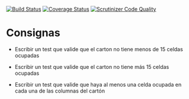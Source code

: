 [![Build Status](https://travis-ci.org/CatoYuvone/bingo.svg?branch=master)](https://travis-ci.org/CatoYuvone/bingo)
[![Coverage Status](https://coveralls.io/repos/github/CatoYuvone/bingo/badge.svg?branch=master)](https://coveralls.io/github/CatoYuvone/bingo?branch=master)
[![Scrutinizer Code Quality](https://scrutinizer-ci.com/g/CatoYuvone/bingo/badges/quality-score.png?b=master)](https://scrutinizer-ci.com/g/CatoYuvone/bingo/?branch=master)
# Consignas

- Escribir un test que valide que el carton no tiene menos de 15 celdas ocupadas

- Escribir un test que valide que el carton no tiene más 15 celdas ocupadas

- Escribir un test que valide que haya al menos una celda ocupada en cada una de las columnas del cartón

